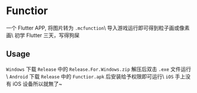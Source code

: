 # Functior
一个 Flutter APP, 将图片转为 `.mcfunction`\\
导入游戏运行即可得到粒子画或像素画\\
初学 Flutter 三天，写得狗屎

## Usage
`Windows` 下载 `Release` 中的 `Release.For.Windows.zip` 解压后双击 `.exe` 文件运行\\
`Android` 下载 `Release` 中的 `Functior.apk` 后安装给予权限即可运行\\
`iOS` 手上没有 iOS 设备所以就無了~